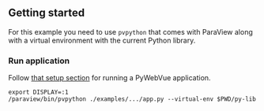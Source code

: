 ## Getting started

For this example you need to use `pvpython` that comes with ParaView
along with a virtual environment with the current Python library.

### Run application

Follow [that setup section](https://github.com/kitware/py-web-vue#install-python-package-in-venv) for running a PyWebVue application.

```
export DISPLAY=:1
/paraview/bin/pvpython ./examples/.../app.py --virtual-env $PWD/py-lib
```
